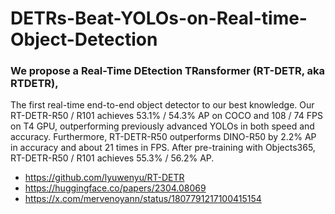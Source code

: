 # DETRs-Beat-YOLOs-on-Real-time-Object-Detection

### We propose a Real-Time DEtection TRansformer (RT-DETR, aka RTDETR), 
The first real-time end-to-end object detector to our best knowledge. Our RT-DETR-R50 / R101 achieves 53.1% / 54.3% AP on COCO and 108 / 74 FPS on T4 GPU, outperforming previously advanced YOLOs in both speed and accuracy. Furthermore, RT-DETR-R50 outperforms DINO-R50 by 2.2% AP in accuracy and about 21 times in FPS. After pre-training with Objects365, RT-DETR-R50 / R101 achieves 55.3% / 56.2% AP.

- https://github.com/lyuwenyu/RT-DETR
- https://huggingface.co/papers/2304.08069
- https://x.com/mervenoyann/status/1807791217100415154
  
